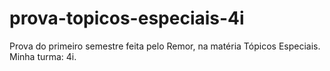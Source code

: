 # prova-topicos-especiais-4i
Prova do primeiro semestre feita pelo Remor, na matéria Tópicos Especiais. Minha turma: 4i.
